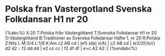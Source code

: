 # Polska fran Vastergotland Svenska Folkdansar H1 nr 20

{%abc%}
X:20
T:Polska från Västergötland
T:Svenska Folkdansar H1 nr 20
O:Västergötland
B:Traditioner av Svenska Folkdansar Häfte 1, nr 20
R:Polska
Z:Nils L
M:3/4
L:1/8
K:Am
c2 AB cd | (ef) (de) (cA) | c2 AB cd | (e3/2f//e//) d2 d2 ::
f2 dd dd | e2 cc cc | f2 df df | e>c A2 A2 :|
{%endabc%}
